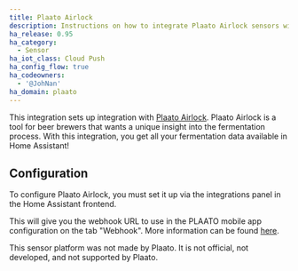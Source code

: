 ```yaml
---
title: Plaato Airlock
description: Instructions on how to integrate Plaato Airlock sensors within Home Assistant.
ha_release: 0.95
ha_category:
  - Sensor
ha_iot_class: Cloud Push
ha_config_flow: true
ha_codeowners:
  - '@JohNan'
ha_domain: plaato
---
```


This integration sets up integration with [Plaato Airlock](https://www.plaato.io/).
Plaato Airlock is a tool for beer brewers that wants a unique insight into the fermentation process.
With this integration, you get all your fermentation data available in Home Assistant!

## Configuration

To configure Plaato Airlock, you must set it up via the integrations panel in the Home Assistant frontend.

This will give you the webhook URL to use in the PLAATO mobile app configuration on the tab "Webhook". 
More information can be found [here](https://plaato.io/apps/help-center#!hc-general).

This sensor platform was not made by Plaato. It is not official, not developed, and not supported by Plaato.
